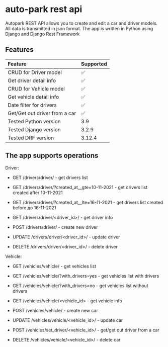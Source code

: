 # auto-park rest api

Autopark REST API allows you to create and edit a car and driver models. 
All data is transmitted in json format. The app is written in Python using 
Django and Django Rest Framework

## Features

| Feature                      | Supported                |
|:-----------------------------|:-------------------------|
| CRUD for Driver model        | :white_check_mark:       |
| Get driver detail info       | :white_check_mark:       |
| CRUD for Vehicle model       | :white_check_mark:       |
| Get vehicle detail info      | :white_check_mark:       |
| Date filter for drivers      | :white_check_mark:       |
| Get/Get out driver from a car| :white_check_mark:       |
| Tested Python version        | 3.9                      |
| Tested Django version        | 3.2.9                    |
| Tested DRF version           | 3.12.4                   |

## The app supports operations

Driver:
+ GET /drivers/driver/ - get drivers list
+ GET /drivers/driver/?created_at__gte=10-11-2021 - get drivers list created after 10-11-2021
+ GET /drivers/driver/?created_at__lte=16-11-2021 - get drivers list created before до 16-11-2021

+ GET /drivers/driver/<driver_id>/ - get driver info
+ POST /drivers/driver/ - create new driver
+ UPDATE /drivers/driver/<driver_id>/ - update driver
+ DELETE /drivers/driver/<driver_id>/ - delete driver

Vehicle:
+ GET /vehicles/vehicle/ - get vehicles list
+ GET /vehicles/vehicle/?with_drivers=yes - get vehicles list with drivers
+ GET /vehicles/vehicle/?with_drivers=no - get vehicles list without drivers

+ GET /vehicles/vehicle/<vehicle_id> - get vehicle info
+ POST /vehicles/vehicle/ - create new car
+ UPDATE /vehicles/vehicle/<vehicle_id>/ - update car
+ POST /vehicles/set_driver/<vehicle_id>/ - get/get out driver from a car  
+ DELETE /vehicles/vehicle/<vehicle_id>/ - delete car



